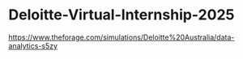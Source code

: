 # Deloitte-Virtual-Internship-2025
https://www.theforage.com/simulations/Deloitte%20Australia/data-analytics-s5zy
